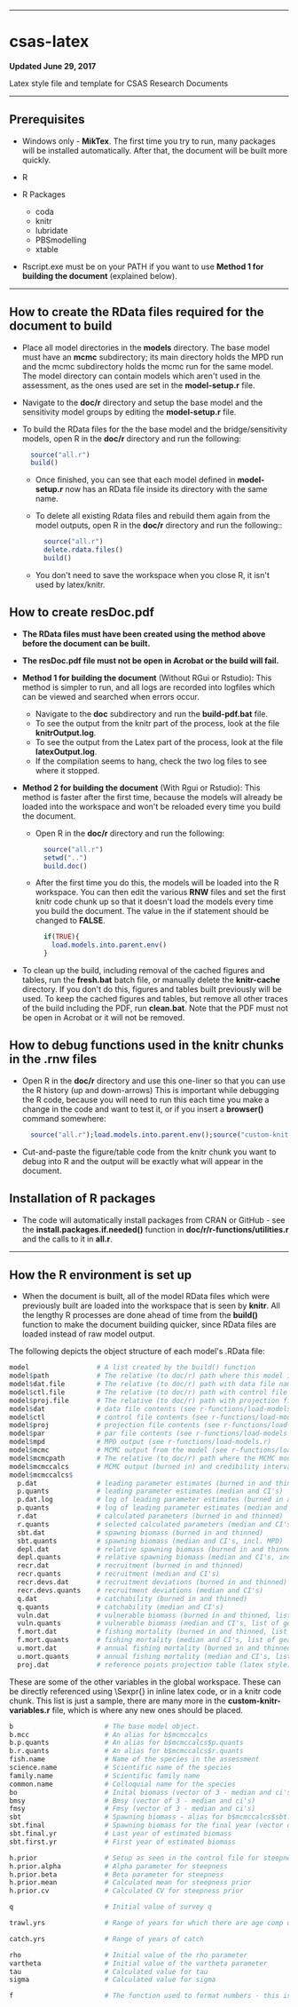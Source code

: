 ____
# csas-latex

**Updated June 29, 2017**

Latex style file and template for CSAS Research Documents
_____________________________________________________________

## Prerequisites
* Windows only - **MikTex**. The first time you try to run, many packages will
  be installed automatically. After that, the document will be built more
  quickly.
* R
* R Packages
    * coda
    * knitr
    * lubridate
    * PBSmodelling
    * xtable

* Rscript.exe must be on your PATH if you want to use
  **Method 1 for building the document** (explained below).

---
## How to create the RData files required for the document to build

* Place all model directories in the **models** directory. The base model must
  have an **mcmc** subdirectory; its main directory holds the MPD run and the
  mcmc subdirectory holds the mcmc run for the same model. The model directory
  can contain models which aren't used in the assessment, as the ones used are
  set in the **model-setup.r** file.

* Navigate to the **doc/r** directory and setup the base model and the
  sensitivity model groups by editing the **model-setup.r** file.

* To build the RData files for the the base model and the bridge/sensitivity
  models, open R in the **doc/r** directory and run the following:
  ```R
    source("all.r")
    build()
  ```

  * Once finished, you can see that each model defined in **model-setup.r**
    now has an RData file inside its directory with the same name.

  * To delete all existing Rdata files and rebuild them again from the model
    outputs, open R in the **doc/r** directory and run the following::
    ```R
      source("all.r")
      delete.rdata.files()
      build()
    ```

  * You don't need to save the workspace when you close R, it isn't used by
    latex/knitr.

## How to create resDoc.pdf

* **The RData files must have been created using the method above before
    the document can be built.**

* **The resDoc.pdf file must not be open in Acrobat or the build will fail.**

* **Method 1 for building the document** (Without RGui or Rstudio):
  This method is simpler to run, and all logs are recorded into logfiles
  which can be viewed and searched when errors occur.

  * Navigate to the **doc** subdirectory and run the **build-pdf.bat** file.
  * To see the output from the knitr part of the process, look at the file
    **knitrOutput.log**.
  * To see the output from the Latex part of the process, look at the file
    **latexOutput.log**.
  * If the compilation seems to hang, check the two log files to see where
    it stopped.

* **Method 2 for building the document** (With Rgui or Rstudio):
  This method is faster after the first time, because the models will already
  be loaded into the workspace and won't be reloaded every time you build
  the document.

  * Open R in the **doc/r** directory and run the following:
    ```R
      source("all.r")
      setwd("..")
      build.doc()
    ```

  * After the first time you do this, the models will be loaded into the R
    workspace. You can then edit the various **RNW** files and set the
    first knitr code chunk up so that it doesn't load the models every
    time you build the document. The value in the if statement should be
    changed to **FALSE**.

    ```R
      if(TRUE){
        load.models.into.parent.env()
      }
    ```
* To clean up the build, including removal of the cached figures and tables,
  run the **fresh.bat** batch file, or manually delete the **knitr-cache**
  directory. If you don't do this, figures and tables built previously
  will be used. To keep the cached figures and tables, but remove all other
  traces of the build including the PDF, run **clean.bat**. Note that the
  PDF must not be open in Acrobat or it will not be removed.

## How to debug functions used in the knitr chunks in the **.rnw** files

* Open R in the **doc/r** directory and use this one-liner so that you can
  use the R history (up and down-arrows) This is important while debugging
  the R code, because you will need to run this each time you make a change
  in the code and want to test it, or if you insert a **browser()** command
  somewhere:
  ```R
	source("all.r");load.models.into.parent.env();source("custom-knitr-variables.r")
  ```
* Cut-and-paste the figure/table code from the knitr chunk you want to debug
  into R and the output will be exactly what will appear in the document.

## Installation of R packages

* The code will automatically install packages from CRAN or GitHub - see
  the **install.packages.if.needed()** function in
  **doc/r/r-functions/utilities.r** and the calls to it in **all.r**.

---

## How the R environment is set up

* When the document is built, all of the model RData files which were previously
  built are loaded into the workspace that is seen by **knitr**. All the
  lengthy R processes are done ahead of time from the **build()** function to
  make the document building quicker, since RData files are loaded instead of
  raw model output.

The following depicts the object structure of each model's .RData file:

```R
model                 # A list created by the build() function
model$path            # The relative (to doc/r) path where this model is located
model$dat.file        # The relative (to doc/r) path with data file name for this model
model$ctl.file        # The relative (to doc/r) path with control file name for this model
model$proj.file       # The relative (to doc/r) path with projection file name for this model
model$dat             # data file contents (see r-functions/load-models.r)
model$ctl             # control file contents (see r-functions/load-models.r)
model$proj            # projection file contents (see r-functions/load-models.r)
model$par             # par file contents (see r-functions/load-models.r)
model$mpd             # MPD output (see r-functions/load-models.r)
model$mcmc            # MCMC output from the model (see r-functions/load-models.r)
model$mcmcpath        # The relative (to doc/r) path where the MCMC model is located
model$mcmccalcs       # MCMC output (burned in) and credibility intervals for all parameters
model$mcmccalcs$
  p.dat               # leading parameter estimates (burned in and thinned)
  p.quants            # leading parameter estimates (median and CI's)
  p.dat.log           # log of leading parameter estimates (burned in and thinned)
  p.quants            # log of leading parameter estimates (median and CI's)
  r.dat               # calculated parameters (burned in and thinned)
  r.quants            # selected calculated parameters (median and CI's, as latex table)
  sbt.dat             # spawning biomass (burned in and thinned)
  sbt.quants          # spawning biomass (median and CI's, incl. MPD)
  depl.dat            # relative spawning biomass (burned in and thinned)
  depl.quants         # relative spawning biomass (median and CI's, incl. MPD)
  recr.dat            # recruitment (burned in and thinned)
  recr.quants         # recruitment (median and CI's)
  recr.devs.dat       # recruitment deviations (burned in and thinned)
  recr.devs.quants    # recruitment deviations (median and CI's)
  q.dat               # catchability (burned in and thinned)
  q.quants            # catchability (median and CI's)
  vuln.dat            # vulnerable biomass (burned in and thinned, list of gears)
  vuln.quants         # vulnerable biomass (median and CI's, list of gears, incl. MPD)
  f.mort.dat          # fishing mortality (burned in and thinned, list of gears, incl. MPD)
  f.mort.quants       # fishing mortality (median and CI's, list of gears, incl. MPD)
  u.mort.dat          # annual fishing mortality (burned in and thinned, list of gears, incl. MPD)
  u.mort.quants       # annual fishing mortality (median and CI's, list of gears, incl. MPD)
  proj.dat            # reference points projection table (latex style)
```

These are some of the other variables in the global workspace. These can be
directly referenced using \Sexpr{} in inline latex code, or in a knitr code
chunk. This list is just a sample, there are many more in the
**custom-knitr-variables.r** file, which is where any new ones should be placed.

```R
b                       # The base model object.
b.mcc                   # An alias for b$mcmccalcs
b.p.quants              # An alias for b$mcmccalcs$p.quants
b.r.quants              # An alias for b$mcmccalcs$r.quants
fish.name               # Name of the species in the assessment
science.name            # Scientific name of the species
family.name             # Scientific family name
common.name             # Colloquial name for the species
bo                      # Inital biomass (vector of 3 - median and ci's)
bmsy                    # Bmsy (vector of 3 - median and ci's)
fmsy                    # Fmsy (vector of 3 - median and ci's)
sbt                     # Spawning biomass - alias for b$mcmccalcs$sbt.quants
sbt.final               # Spawning biomass for the final year (vector of 4 - median, ci's, MPD)
sbt.final.yr            # Last year of estimated biomass
sbt.first.yr            # First year of estimated biomass

h.prior                 # Setup as seen in the control file for steepness
h.prior.alpha           # Alpha parameter for steepness
h.prior.beta            # Beta parameter for steepness
h.prior.mean            # Calculated mean for steepness prior
h.prior.cv              # Calculated CV for steepness prior

q                       # Initial value of survey q

trawl.yrs               # Range of years for which there are age comp data for trawl fishery

catch.yrs               # Range of years of catch

rho                     # Initial value of the rho parameter
vartheta                # Initial value of the vartheta parameter
tau                     # Calculated value for tau
sigma                   # Calculated value for sigma

f                       # The function used to format numbers - this is used around all numbers in the doc
```
